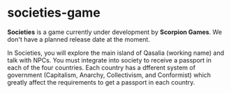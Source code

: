 # societies-game

**Societies** is a game currently under development by **Scorpion Games**. We don't have 
a planned release date at the moment.

In Societies, you will explore the main island of Qasalia (working name) and 
talk with NPCs. You must integrate into society to receive a passport in each of 
the four countries. Each country has a dfferent system of government 
(Capitalism, Anarchy, Collectivism, and Conformist) which greatly affect the 
requirements to get a passport in each country. 


